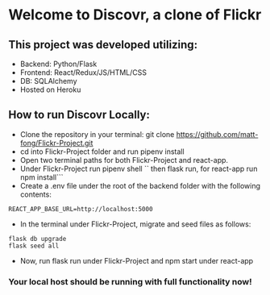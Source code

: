 # Welcome to Discovr, a clone of Flickr

## This project was developed utilizing:

* Backend: Python/Flask
* Frontend: React/Redux/JS/HTML/CSS
* DB: SQLAlchemy
* Hosted on Heroku

## How to run Discovr Locally:

* Clone the repository in your terminal: git clone https://github.com/matt-fong/Flickr-Project.git
* cd into Flickr-Project folder and run pipenv install
* Open two terminal paths for both Flickr-Project and react-app.
* Under Flickr-Project run pipenv shell `` then flask run, for react-app run npm install```
* Create a .env file under the root of the backend folder with the following contents:
```
REACT_APP_BASE_URL=http://localhost:5000
```
* In the terminal under Flickr-Project, migrate and seed files as follows:
```
flask db upgrade
flask seed all
```
* Now, run flask run under Flickr-Project and npm start under react-app

### Your local host should be running with full functionality now!
